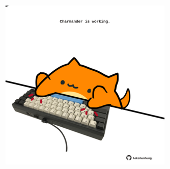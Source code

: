 <!-- built at 21/07/2023, 01:27:36 UTC -->
<p align="center">
  <img width="500" height="500" src="./ReadmeImage.svg">
</p>
